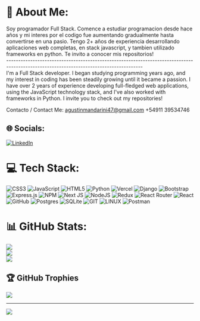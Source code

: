 # 💫 About Me:
Soy programador Full Stack. Comence a estudiar programacion desde hace años y mi interes por el codigo fue aumentando gradualmente hasta convertirse en una pasio. Tengo 2+ años de experiencia desarrollando aplicaciones web completas, en stack javascript, y tambien utilizado frameworks en python. Te invito a conocer mis repositorios!<br>---------------------------------------------------------------------------------------------------------------------------------------<br>I'm a Full Stack developer. I began studying programming years ago, and my interest in coding has been steadily growing until it became a passion. I have over 2 years of experience developing full-fledged web applications, using the JavaScript technology stack, and I've also worked with frameworks in Python. I invite you to check out my repositories!

Contacto / Contact Me:
agustinmandarini47@gmail.com
+54911 39534746


## 🌐 Socials:
[![LinkedIn](https://img.shields.io/badge/LinkedIn-%230077B5.svg?logo=linkedin&logoColor=white)](https://www.linkedin.com/in/agustin-mandarini-8a73a4225/) 

# 💻 Tech Stack:
![CSS3](https://img.shields.io/badge/css3-%231572B6.svg?style=for-the-badge&logo=css3&logoColor=white) ![JavaScript](https://img.shields.io/badge/javascript-%23323330.svg?style=for-the-badge&logo=javascript&logoColor=%23F7DF1E) ![HTML5](https://img.shields.io/badge/html5-%23E34F26.svg?style=for-the-badge&logo=html5&logoColor=white) ![Python](https://img.shields.io/badge/python-3670A0?style=for-the-badge&logo=python&logoColor=ffdd54) ![Vercel](https://img.shields.io/badge/vercel-%23000000.svg?style=for-the-badge&logo=vercel&logoColor=white) ![Django](https://img.shields.io/badge/django-%23092E20.svg?style=for-the-badge&logo=django&logoColor=white) ![Bootstrap](https://img.shields.io/badge/bootstrap-%23563D7C.svg?style=for-the-badge&logo=bootstrap&logoColor=white) ![Express.js](https://img.shields.io/badge/express.js-%23404d59.svg?style=for-the-badge&logo=express&logoColor=%2361DAFB) ![NPM](https://img.shields.io/badge/NPM-%23000000.svg?style=for-the-badge&logo=npm&logoColor=white) ![Next JS](https://img.shields.io/badge/Next-black?style=for-the-badge&logo=next.js&logoColor=white) ![NodeJS](https://img.shields.io/badge/node.js-6DA55F?style=for-the-badge&logo=node.js&logoColor=white) ![Redux](https://img.shields.io/badge/redux-%23593d88.svg?style=for-the-badge&logo=redux&logoColor=white) ![React Router](https://img.shields.io/badge/React_Router-CA4245?style=for-the-badge&logo=react-router&logoColor=white) ![React](https://img.shields.io/badge/react-%2320232a.svg?style=for-the-badge&logo=react&logoColor=%2361DAFB) ![GitHub](https://img.shields.io/badge/GitHub-%23121011.svg?style=for-the-badge&logo=github&logoColor=white) ![Postgres](https://img.shields.io/badge/postgres-%23316192.svg?style=for-the-badge&logo=postgresql&logoColor=white) ![SQLite](https://img.shields.io/badge/sqlite-%2307405e.svg?style=for-the-badge&logo=sqlite&logoColor=white) ![GIT](https://img.shields.io/badge/Git-fc6d26?style=for-the-badge&logo=git&logoColor=white) ![LINUX](https://img.shields.io/badge/Linux-FCC624?style=for-the-badge&logo=linux&logoColor=black) ![Postman](https://img.shields.io/badge/Postman-FF6C37?style=for-the-badge&logo=postman&logoColor=white)
# 📊 GitHub Stats:
![](https://github-readme-stats.vercel.app/api?username=agustinmandarini&theme=dark&hide_border=false&include_all_commits=true&count_private=true)<br/>
![](https://github-readme-streak-stats.herokuapp.com/?user=agustinmandarini&theme=dark&hide_border=false)<br/>
![](https://github-readme-stats.vercel.app/api/top-langs/?username=agustinmandarini&theme=dark&hide_border=false&include_all_commits=true&count_private=true&layout=compact)

## 🏆 GitHub Trophies
![](https://github-profile-trophy.vercel.app/?username=agustinmandarini&theme=dracula&no-frame=true&no-bg=false&margin-w=4)

---
[![](https://visitcount.itsvg.in/api?id=agustinmandarini&icon=0&color=0)](https://visitcount.itsvg.in)

<!-- Proudly created with GPRM ( https://gprm.itsvg.in ) -->
